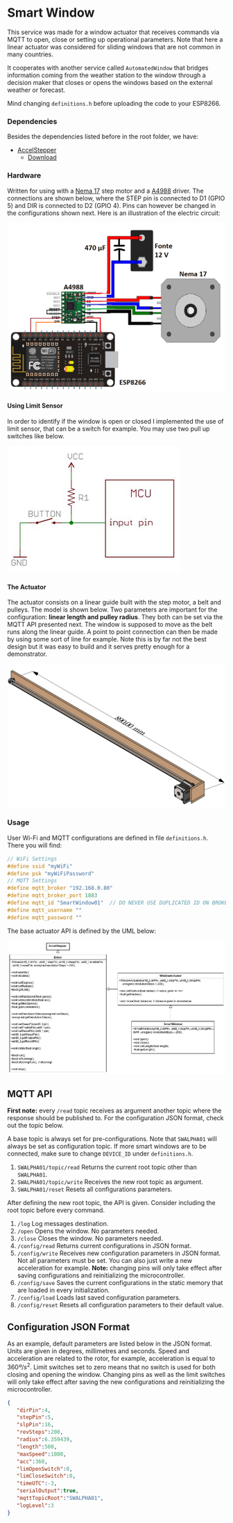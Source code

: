 # Smart Window

This service was made for a window actuator that receives commands via MQTT to open, close or setting up operational parameters. Note that here a linear actuator was considered for sliding windows that are not common in many countries.

It cooperates with another service called `AutomatedWindow` that bridges information coming from the weather station to the window through a decision maker that closes or opens the windows based on the external weather or forecast.

Mind changing `definitions.h` before uploading the code to your ESP8266.

### Dependencies

Besides the dependencies listed before in the root folder, we have:

* [AccelStepper](http://www.airspayce.com/mikem/arduino/AccelStepper/index.html)
  * [Download](http://www.airspayce.com/mikem/arduino/AccelStepper/AccelStepper-1.61.zip)

### Hardware

Written for using with a [Nema 17](https://www.stepper-motor.cn/product/hybridsteppermotor/nema17steppermotor.html) step motor and a [A4988](https://www.pololu.com/product/1182) driver. The connections are shown below, where the STEP pin is connected to D1 (GPIO 5) and DIR is connected to D2 (GPIO 4). Pins can however be changed in the configurations shown next. Here is an illustration of the electric circuit:

<img src="https://github.com/lucasdecamargo/smart-home/blob/main/SmartWindow/circuit.png?raw=true" style="zoom:55%;" />

#### Using Limit Sensor

In order to identify if the window is open or closed I implemented the use of limit sensor, that can be a switch for example. You may use two pull up switches like below.

![Limit Sensor](https://github.com/lucasdecamargo/smart-home/blob/main/SmartWindow/sensor.jpg?raw=true)

#### The Actuator

The actuator consists on a linear guide built with the step motor, a belt and pulleys. The model is shown below. Two parameters are important for the configuration: **linear length and pulley radius**. They both can be set via the MQTT API presented next. The window is supposed to move as the belt runs along the linear guide. A point to point connection can then be made by using some sort of line for example. Note this is by far not the best design but it was easy to build and it serves pretty enough for a demonstrator.

<img src="https://github.com/lucasdecamargo/smart-home/blob/main/SmartWindow/actuator.png?raw=true" style="zoom:60%;" />

### Usage

User Wi-Fi and MQTT configurations are defined in file `definitions.h`. There you will find:

```c++
// WiFi Settings
#define ssid "myWiFi"
#define psk "myWiFiPassword"
// MQTT Settings
#define mqtt_broker "192.168.0.80"
#define mqtt_broker_port 1883
#define mqtt_id "SmartWindow01"  // DO NEVER USE DUPLICATED ID ON BROKER!
#define mqtt_username ""
#define mqtt_password ""
```

 The base actuator API is defined by the UML below:

![UML](https://github.com/lucasdecamargo/smart-home/blob/main/SmartWindow/uml.png?raw=true)

## MQTT API

**First note:** every `/read` topic receives as argument another topic where the response should be published to. For the configuration JSON format, check out the topic below.

A base topic is always set for pre-configurations. Note that `SWALPHA01` will always be set as configuration topic. If more smart windows are to be connected, make sure to change `DEVICE_ID` under `definitions.h`.

1. `SWALPHA01/topic/read`
   Returns the current root topic other than `SWALPHA01`.
2. `SWALPHA01/topic/write`
   Receives the new root topic as argument.
3. `SWALPHA01/reset`
   Resets all configurations parameters.

After defining the new root topic, the API is given. Consider including the root topic before every command.

1. `/log`
   Log messages destination.
2. `/open`
   Opens the window. No parameters needed.
3. `/close`
   Closes the window. No parameters needed.
4. `/config/read`
   Returns current configurations in JSON format.
5. `/config/write`
   Receives new configuration parameters in JSON format. Not all parameters must be set. You can also just write a new acceleration for example. **Note:** changing pins will only take effect after saving configurations and reinitializing the microcontroller.
6. `/config/save`
   Saves the current configurations in the static memory that are loaded in every initialization.
7. `/config/load`
   Loads last saved configuration parameters.
8. `/config/reset`
   Resets all configuration parameters to their default value.

## Configuration JSON Format

As an example, default parameters are listed below in the JSON format. Units are given in degrees, millimetres and seconds. Speed and acceleration are related to the rotor, for example, acceleration is equal to $360 º/s^2$. Limit switches set to zero means that no switch is used for both closing and opening the window. Changing pins as well as the limit switches will only take effect after saving the new configurations and reinitializing the microcontroller.

```json
{
   "dirPin":4,
   "stepPin":5,
   "slpPin":16,
   "revSteps":200,
   "radius":6.359439,
   "length":500,
   "maxSpeed":1080,
   "acc":360,
   "limOpenSwitch":0,
   "limCloseSwitch":0,
   "timeUTC":-3,
   "serialOutput":true,
   "mqttTopicRoot":"SWALPHA01",
   "logLevel":3
}
```

